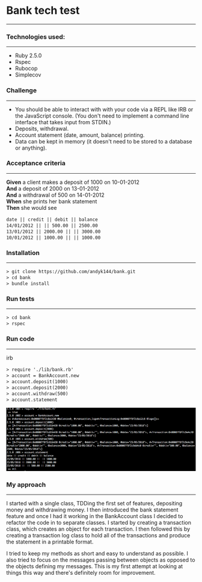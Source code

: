 # Bank tech test
-----

### Technologies used:
-----
* Ruby 2.5.0
* Rspec
* Rubocop
* Simplecov

### Challenge
-----
* You should be able to interact with with your code via a REPL like IRB or the JavaScript console. (You don't need to implement a command line interface that takes input from STDIN.)
* Deposits, withdrawal.
* Account statement (date, amount, balance) printing.
* Data can be kept in memory (it doesn't need to be stored to a database or anything).

### Acceptance criteria
-----
**Given** a client makes a deposit of 1000 on 10-01-2012  
**And** a deposit of 2000 on 13-01-2012  
**And** a withdrawal of 500 on 14-01-2012  
**When** she prints her bank statement  
**Then** she would see

```
date || credit || debit || balance
14/01/2012 || || 500.00 || 2500.00
13/01/2012 || 2000.00 || || 3000.00
10/01/2012 || 1000.00 || || 1000.00
```
### Installation
-----
```
> git clone https://github.com/andyk144/bank.git
> cd bank
> bundle install
```
### Run tests
-----
```
> cd bank
> rspec
```

### Run code
-----
irb
```
> require './lib/bank.rb'
> account = BankAccount.new
> account.deposit(1000)
> account.deposit(2000)
> account.withdraw(500)
> account.statement
```
![alt text](screenshots/bankaccount_screenshot.png "irb screenshot")

### My approach
-----
I started with a single class, TDDing the first set of features, depositing money and withdrawing money. I then introduced the bank statement feature and once I had it working in the BankAccount class I decided to refactor the code in to separate classes. I started by creating a transaction class, which creates an object for each transaction. I then followed this by creating a transaction log class to hold all of the transactions and produce the statement in a printable format.

I tried to keep my methods as short and easy to understand as possible. I also tried to focus on the messages passing between objects as opposed to the objects defining my messages. This is my first attempt at looking at things this way and there's definitely room for improvement.   
